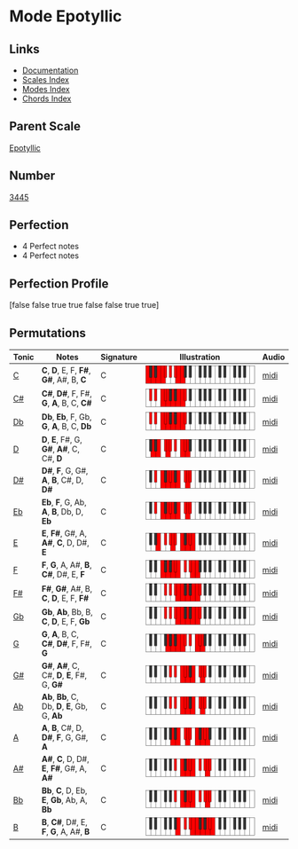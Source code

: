 # Mode Epotyllic

## Links

- [Documentation](index.md)
- [Scales Index](Scales.md)
- [Modes Index](Modes.md)
- [Chords Index](Chords.md)

## Parent Scale

[Epotyllic](ScaleEpotyllic.md)

## Number

[3445](https://ianring.com/musictheory/scales/3445)

## Perfection

- 4 Perfect notes
- 4 Perfect notes

## Perfection Profile

[false false true true false false true true]

## Permutations

| Tonic | Notes | Signature | Illustration | Audio |
|-------|-------|-----------|--------------|-------|
| [C](ModeCNaturalEpotyllic.md) | **C**, **D**, E, F, **F#**, **G#**, A#, B, **C** | C | ![CNaturalEpotyllic](ModeCNaturalEpotyllic.png) | [midi](https://github.com/edipermadi/music/blob/main/docs/ModeCNaturalEpotyllic.mid?raw=true) |
| [C#](ModeCSharpEpotyllic.md) | **C#**, **D#**, F, F#, **G**, **A**, B, C, **C#** | C | ![CSharpEpotyllic](ModeCSharpEpotyllic.png) | [midi](https://github.com/edipermadi/music/blob/main/docs/ModeCSharpEpotyllic.mid?raw=true) |
| [Db](ModeDFlatEpotyllic.md) | **Db**, **Eb**, F, Gb, **G**, **A**, B, C, **Db** | C | ![DFlatEpotyllic](ModeDFlatEpotyllic.png) | [midi](https://github.com/edipermadi/music/blob/main/docs/ModeDFlatEpotyllic.mid?raw=true) |
| [D](ModeDNaturalEpotyllic.md) | **D**, **E**, F#, G, **G#**, **A#**, C, C#, **D** | C | ![DNaturalEpotyllic](ModeDNaturalEpotyllic.png) | [midi](https://github.com/edipermadi/music/blob/main/docs/ModeDNaturalEpotyllic.mid?raw=true) |
| [D#](ModeDSharpEpotyllic.md) | **D#**, **F**, G, G#, **A**, **B**, C#, D, **D#** | C | ![DSharpEpotyllic](ModeDSharpEpotyllic.png) | [midi](https://github.com/edipermadi/music/blob/main/docs/ModeDSharpEpotyllic.mid?raw=true) |
| [Eb](ModeEFlatEpotyllic.md) | **Eb**, **F**, G, Ab, **A**, **B**, Db, D, **Eb** | C | ![EFlatEpotyllic](ModeEFlatEpotyllic.png) | [midi](https://github.com/edipermadi/music/blob/main/docs/ModeEFlatEpotyllic.mid?raw=true) |
| [E](ModeENaturalEpotyllic.md) | **E**, **F#**, G#, A, **A#**, **C**, D, D#, **E** | C | ![ENaturalEpotyllic](ModeENaturalEpotyllic.png) | [midi](https://github.com/edipermadi/music/blob/main/docs/ModeENaturalEpotyllic.mid?raw=true) |
| [F](ModeFNaturalEpotyllic.md) | **F**, **G**, A, A#, **B**, **C#**, D#, E, **F** | C | ![FNaturalEpotyllic](ModeFNaturalEpotyllic.png) | [midi](https://github.com/edipermadi/music/blob/main/docs/ModeFNaturalEpotyllic.mid?raw=true) |
| [F#](ModeFSharpEpotyllic.md) | **F#**, **G#**, A#, B, **C**, **D**, E, F, **F#** | C | ![FSharpEpotyllic](ModeFSharpEpotyllic.png) | [midi](https://github.com/edipermadi/music/blob/main/docs/ModeFSharpEpotyllic.mid?raw=true) |
| [Gb](ModeGFlatEpotyllic.md) | **Gb**, **Ab**, Bb, B, **C**, **D**, E, F, **Gb** | C | ![GFlatEpotyllic](ModeGFlatEpotyllic.png) | [midi](https://github.com/edipermadi/music/blob/main/docs/ModeGFlatEpotyllic.mid?raw=true) |
| [G](ModeGNaturalEpotyllic.md) | **G**, **A**, B, C, **C#**, **D#**, F, F#, **G** | C | ![GNaturalEpotyllic](ModeGNaturalEpotyllic.png) | [midi](https://github.com/edipermadi/music/blob/main/docs/ModeGNaturalEpotyllic.mid?raw=true) |
| [G#](ModeGSharpEpotyllic.md) | **G#**, **A#**, C, C#, **D**, **E**, F#, G, **G#** | C | ![GSharpEpotyllic](ModeGSharpEpotyllic.png) | [midi](https://github.com/edipermadi/music/blob/main/docs/ModeGSharpEpotyllic.mid?raw=true) |
| [Ab](ModeAFlatEpotyllic.md) | **Ab**, **Bb**, C, Db, **D**, **E**, Gb, G, **Ab** | C | ![AFlatEpotyllic](ModeAFlatEpotyllic.png) | [midi](https://github.com/edipermadi/music/blob/main/docs/ModeAFlatEpotyllic.mid?raw=true) |
| [A](ModeANaturalEpotyllic.md) | **A**, **B**, C#, D, **D#**, **F**, G, G#, **A** | C | ![ANaturalEpotyllic](ModeANaturalEpotyllic.png) | [midi](https://github.com/edipermadi/music/blob/main/docs/ModeANaturalEpotyllic.mid?raw=true) |
| [A#](ModeASharpEpotyllic.md) | **A#**, **C**, D, D#, **E**, **F#**, G#, A, **A#** | C | ![ASharpEpotyllic](ModeASharpEpotyllic.png) | [midi](https://github.com/edipermadi/music/blob/main/docs/ModeASharpEpotyllic.mid?raw=true) |
| [Bb](ModeBFlatEpotyllic.md) | **Bb**, **C**, D, Eb, **E**, **Gb**, Ab, A, **Bb** | C | ![BFlatEpotyllic](ModeBFlatEpotyllic.png) | [midi](https://github.com/edipermadi/music/blob/main/docs/ModeBFlatEpotyllic.mid?raw=true) |
| [B](ModeBNaturalEpotyllic.md) | **B**, **C#**, D#, E, **F**, **G**, A, A#, **B** | C | ![BNaturalEpotyllic](ModeBNaturalEpotyllic.png) | [midi](https://github.com/edipermadi/music/blob/main/docs/ModeBNaturalEpotyllic.mid?raw=true) |
